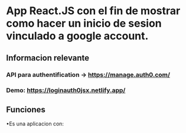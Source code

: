 
# App React.JS con el fin de mostrar como hacer un inicio de sesion vinculado a google account.

## Informacion relevante

### API para authentification → https://manage.auth0.com/

### Demo: https://loginauth0jsx.netlify.app/

## Funciones

•Es una aplicacion con: 
